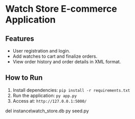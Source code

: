 # Watch Store E-commerce Application

## Features

- User registration and login.
- Add watches to cart and finalize orders.
- View order history and order details in XML format.

## How to Run

1. Install dependencies: `pip install -r requirements.txt`
2. Run the application: `py app.py`
3. Access at: `http://127.0.0.1:5000/`

del instance\watch_store.db
py seed.py
